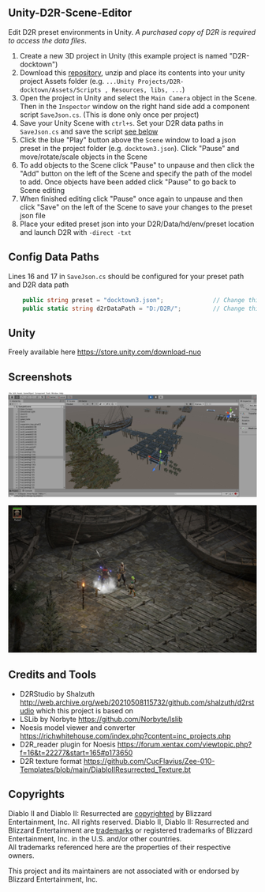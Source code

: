 ## Unity-D2R-Scene-Editor
Edit D2R preset environments in Unity. *A purchased copy of D2R is required to access the data files*.

1. Create a new 3D project in Unity (this example project is named "D2R-docktown")
2. Download this [repository](https://github.com/pairofdocs/Unity-D2R-Scene-Editor/archive/refs/heads/master.zip), unzip and place its contents into your unity project Assets folder (e.g. `...Unity Projects/D2R-docktown/Assets/Scripts , Resources, libs, ...`)
3. Open the project in Unity and select the `Main Camera` object in the Scene. Then in the `Inspector` window on the right hand side add a component script `SaveJson.cs`. (This is done only once per project)
4. Save your Unity Scene with `ctrl+s`. Set your D2R data paths in `SaveJson.cs` and save the script [see below](#config-data-paths)
5. Click the blue "Play" button above the `Scene` window to load a json preset in the project folder (e.g. `docktown3.json`). Click "Pause" and move/rotate/scale objects in the Scene
6. To add objects to the Scene click "Pause" to unpause and then click the "Add" button on the left of the Scene and specify the path of the model to add. Once objects have been added click "Pause" to go back to Scene editing 
7. When finished editing click "Pause" once again to unpause and then click "Save" on the left of the Scene to save your changes to the preset json file
8. Place your edited preset json into your D2R/Data/hd/env/preset location and launch D2R with `-direct -txt`


## Config Data Paths
Lines 16 and 17 in `SaveJson.cs` should be configured for your preset path and D2R data path
```cs
    public string preset = "docktown3.json";              // Change this to be the json preset that is edited
    public static string d2rDataPath = "D:/D2R/";         // Change this to where your D2R data is extracted (casc storage)
```


## Unity
Freely available here https://store.unity.com/download-nuo


## Screenshots
![Unity scene](./screenshots/scene_docktown_lslib.jpg)

![Act3 docktown in-game](./screenshots/docktown_ingame.jpg)


## Credits and Tools
- D2RStudio by Shalzuth http://web.archive.org/web/20210508115732/github.com/shalzuth/d2rstudio which this project is based on
- LSLib by Norbyte https://github.com/Norbyte/lslib
- Noesis model viewer and converter https://richwhitehouse.com/index.php?content=inc_projects.php
- D2R_reader plugin for Noesis https://forum.xentax.com/viewtopic.php?f=16&t=22277&start=165#p173650
- D2R texture format https://github.com/CucFlavius/Zee-010-Templates/blob/main/DiabloIIResurrected_Texture.bt


## Copyrights
Diablo II and Diablo II: Resurrected are [copyrighted](https://www.blizzard.com/en-us/legal/9c9cb70b-d1ed-4e17-998a-16c6df46be7b/copyright-notices) by Blizzard Entertainment, Inc. All rights reserved. Diablo II, Diablo II: Resurrected and Blizzard Entertainment are [trademarks](https://www.blizzard.com/en-us/legal/9c9cb70b-d1ed-4e17-998a-16c6df46be7b/copyright-notices) or registered trademarks of Blizzard Entertainment, Inc. in the U.S. and/or other countries.  
All trademarks referenced here are the properties of their respective owners.

This project and its maintainers are not associated with or endorsed by Blizzard Entertainment, Inc.
